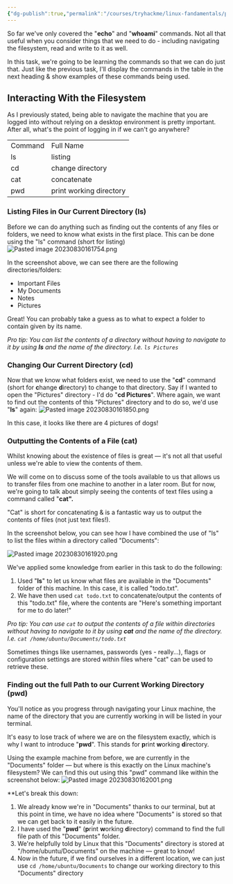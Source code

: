 ```yaml
---
{"dg-publish":true,"permalink":"/courses/tryhackme/linux-fandamentals/part-1/interacting-with-the-filesystem/","dgPassFrontmatter":true,"noteIcon":""}
---
```


So far we've only covered the "**echo**" and "**whoami**" commands. Not all that useful when you consider things that we need to do - including navigating the filesystem, read and write to it as well.

In this task, we're going to be learning the commands so that we can do just that. Just like the previous task, I'll display the commands in the table in the next heading & show examples of these commands being used.

  

## Interacting With the Filesystem

As I previously stated, being able to navigate the machine that you are logged into without relying on a desktop environment is pretty important. After all, what's the point of logging in if we can't go anywhere?

|   |   |
|---|---|
|Command|Full Name|
|ls|listing|
|cd|change directory|
|cat|concatenate|
|pwd|print working directory|

  

### Listing Files in Our Current Directory (ls)

Before we can do anything such as finding out the contents of any files or folders, we need to know what exists in the first place. This can be done using the "ls" command (short for listing)
![Pasted image 20230830161754.png](/img/user/courses/tryhackme/linux_fandamentals/part_1/img/Pasted%20image%2020230830161754.png)

In the screenshot above, we can see there are the following directories/folders:

- Important Files
- My Documents
- Notes
- Pictures

Great! You can probably take a guess as to what to expect a folder to contain given by its name.

_Pro tip: You can list the contents of a directory without having to navigate to it by using **ls** and the name of the directory. I.e. `ls Pictures`_

###   

### Changing Our Current Directory (cd)

Now that we know what folders exist, we need to use the "**cd**" command (short for **c**hange **d**irectory) to change to that directory. Say if I wanted to open the "Pictures" directory - I'd do "**cd Pictures**". Where again, we want to find out the contents of this "Pictures" directory and to do so, we'd use "**ls**" again:
![Pasted image 20230830161850.png](/img/user/courses/tryhackme/linux_fandamentals/part_1/img/Pasted%20image%2020230830161850.png)

In this case, it looks like there are 4 pictures of dogs!

  

### Outputting the Contents of a File (cat)

Whilst knowing about the existence of files is great — it's not all that useful unless we're able to view the contents of them.

We will come on to discuss some of the tools available to us that allows us to transfer files from one machine to another in a later room. But for now, we're going to talk about simply seeing the contents of text files using a command called "**cat".**

"Cat" is short for concatenating & is a fantastic way us to output the contents of files (not just text files!).

In the screenshot below, you can see how I have combined the use of "ls" to list the files within a directory called "Documents":

![Pasted image 20230830161920.png](/img/user/courses/tryhackme/linux_fandamentals/part_1/img/Pasted%20image%2020230830161920.png)

We've applied some knowledge from earlier in this task to do the following:

1. Used "**ls**" to let us know what files are available in the "Documents" folder of this machine. In this case, it is called "todo.txt".
2. We have then used `cat todo.txt` to concatenate/output the contents of this "todo.txt" file, where the contents are "Here's something important for me to do later!"

_Pro tip: You can use `cat` to output the contents of a file within directories without having to navigate to it by using **cat** and the name of the directory. I.e. `cat /home/ubuntu/Documents/todo.txt`_

Sometimes things like usernames, passwords (yes - really...), flags or configuration settings are stored within files where "cat" can be used to retrieve these.

  

### Finding out the full Path to our Current Working Directory (pwd)

You'll notice as you progress through navigating your Linux machine, the name of the directory that you are currently working in will be listed in your terminal.

It's easy to lose track of where we are on the filesystem exactly, which is why I want to introduce "**pwd**". This stands for **p**rint **w**orking **d**irectory.

Using the example machine from before, we are currently in the "Documents" folder — but where is this exactly on the Linux machine's filesystem? We can find this out using this "pwd" command like within the screenshot below:
![Pasted image 20230830162001.png](/img/user/courses/tryhackme/linux_fandamentals/part_1/img/Pasted%20image%2020230830162001.png)

**Let's break this down:

1. We already know we're in "Documents" thanks to our terminal, but at this point in time, we have no idea where "Documents" is stored so that we can get back to it easily in the future.
2. I have used the "**pwd**" (**p**rint **w**orking **d**irectory) command to find the full file path of this "Documents" folder.
3. We're helpfully told by Linux that this "Documents" directory is stored at "/home/ubuntu/Documents" on the machine — great to know!
4. Now in the future, if we find ourselves in a different location, we can just use `cd /home/ubuntu/Documents` to change our working directory to this "Documents" directory